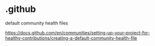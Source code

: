 # .github
default community health files  

https://docs.github.com/en/communities/setting-up-your-project-for-healthy-contributions/creating-a-default-community-health-file
